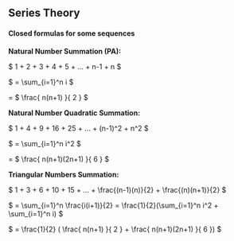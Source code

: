 ## Series Theory

#### Closed formulas for some sequences

**Natural Number Summation (PA):**

$ 1 + 2 + 3 + 4 + 5 + ... + n-1 + n $

$ = \sum_{i=1}^n i $

= $ \frac{ n(n+1) }{ 2 } $

**Natural Number Quadratic Summation:**

$ 1 + 4 + 9 + 16 + 25 + ... + (n-1)^2 + n^2 $

$ = \sum_{i=1}^n i^2 $

= $ \frac{ n(n+1)(2n+1) }{ 6 } $

**Triangular Numbers Summation:**

$ 1 + 3 + 6 + 10 + 15 + ... + \frac{(n-1)(n)}{2} + \frac{(n)(n+1)}{2} $

$ = \sum_{i=1}^n \frac{i(i+1)}{2} = \frac{1}{2}(\sum_{i=1}^n i^2 + \sum_{i=1}^n i) $

$ = \frac{1}{2} ( \frac{ n(n+1) }{ 2 } + \frac{ n(n+1)(2n+1) }{ 6 }) $